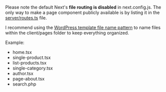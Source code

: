 Please note the default Next's **file routing is disabled** in next.config.js. The only way to make a page component publicly available is by listing it in the [server/routes.ts](../../server/routes.ts) file.

I recommend using the [WordPress template file name pattern](https://developer.wordpress.org/themes/basics/template-hierarchy) to name files within the client/pages folder to keep everything organized.

Example:

- home.tsx
- single-product.tsx
- list-products.tsx
- single-category.tsx
- author.tsx
- page-about.tsx
- search.php
